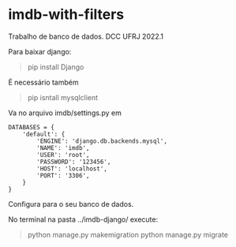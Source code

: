 # imdb-with-filters
Trabalho de banco de dados. DCC UFRJ 2022.1

Para baixar django: 
> pip install Django

É necessário também

> pip isntall mysqlclient

Va no arquivo imdb/settings.py
em
```
DATABASES = {
    'default': {
        'ENGINE': 'django.db.backends.mysql',
        'NAME': 'imdb',
        'USER': 'root',
        'PASSWORD': '123456',
        'HOST': 'localhost',
        'PORT': '3306',
    }
}
```
Configura para o seu banco de dados.

No terminal na pasta ../imdb-django/
execute: 
> python manage.py makemigration
> python manage.py migrate
